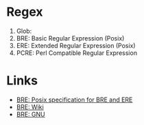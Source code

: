 # Regex

1. Glob:
2. BRE: Basic Regular Expression (Posix)
3. ERE: Extended Regular Expression (Posix)
4. PCRE: Perl Compatible Regular Expression


# Links

* [BRE: Posix specification for BRE and ERE](https://pubs.opengroup.org/onlinepubs/9699919799/)
* [BRE: Wiki](https://en.wikibooks.org/wiki/Regular_Expressions/POSIX_Basic_Regular_Expressions)
* [BRE: GNU](https://www.gnu.org/software/sed/manual/html_node/BRE-syntax.html)
